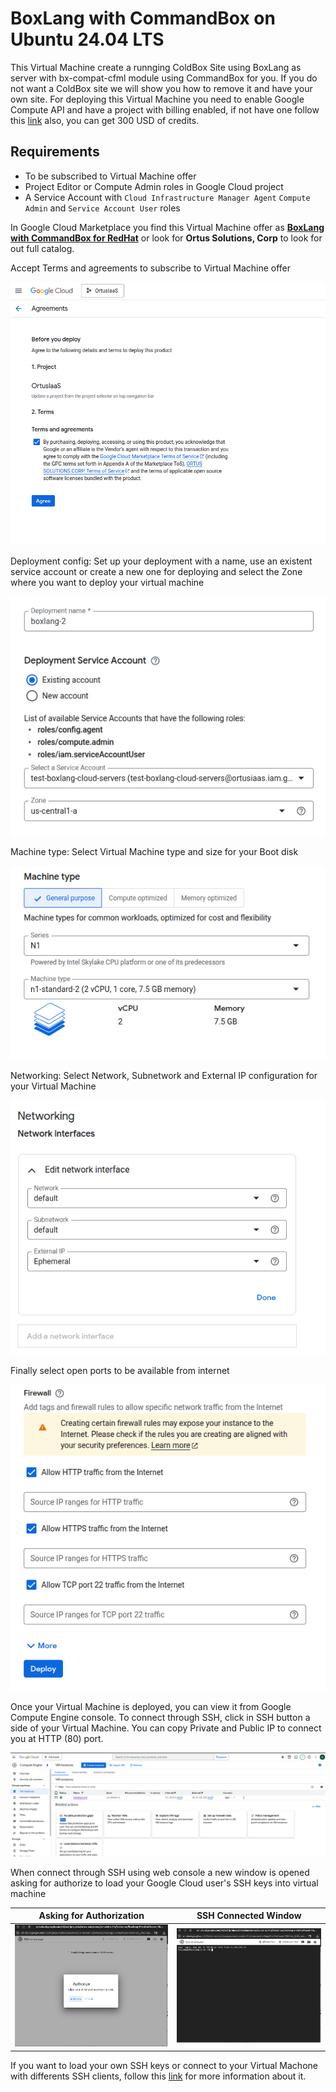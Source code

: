 # BoxLang with CommandBox on Ubuntu 24.04 LTS

This Virtual Machine create a runnging ColdBox Site using BoxLang as server with bx-compat-cfml module using CommandBox for you. If you do not want a ColdBox site we will show you how to remove it and have your own site. For deploying this Virtual Machine you need to enable Google Compute API and have a project with billing enabled, if not have one follow this [link](https://cloud.google.com/?hl=en) also, you can get 300 USD of credits.

## Requirements
- To be subscribed to Virtual Machine offer
- Project Editor or Compute Admin roles in Google Cloud project
- A Service Account with `Cloud Infrastructure Manager Agent` `Compute Admin` and `Service Account User` roles

In Google Cloud Marketplace you find this Virtual Machine offer as [**BoxLang with CommandBox for RedHat**](https://console.cloud.google.com/marketplace/product/ortussolutions-public/boxlang-with-commandbox-ubuntu?hl=en&inv=1&invt=Ab30zA) or look for **Ortus Solutions, Corp** to look for out full catalog.

Accept Terms and agreements to subscribe to Virtual Machine offer

<p align="center">
  <img src="../../../.gitbook/assets/google/common/web-console-deployment/terms-agreements.png" alt="Accept terms and agreements"/>
</p>

Deployment config: Set up your deployment with a name, use an existent service account or create a new one for deploying and select the Zone where you want to deploy your virtual machine

<p align="center">
  <img src="../../../.gitbook/assets/google/common/web-console-deployment/setup-name-sa.png" alt="Setup deployment name and service account"/>
</p>

Machine type: Select Virtual Machine type and size for your Boot disk

<p align="center">
  <img src="../../../.gitbook/assets/google/common/web-console-deployment/setup-machine-type.png" alt="Setup Virtual Machine type"/>
</p>

Networking: Select Network, Subnetwork and External IP configuration for your Virtual Machine

<p align="center">
  <img src="../../../.gitbook/assets/google/common/web-console-deployment/setup-networking.png" alt="Setup Virtual Networking Config"/>
</p>

Finally select open ports to be available from internet

<p align="center">
  <img src="../../../.gitbook/assets/google/common/web-console-deployment/setup-firewall.png" alt="Setup Virtual Networking Config"/>
</p>

Once your Virtual Machine is deployed, you can view it from Google Compute Engine console. To connect through SSH, click in SSH button a side of your Virtual Machine. You can copy Private and Public IP to connect you at HTTP (80) port.

<p align="center">
  <img src="../../../.gitbook/assets/google/common/web-console-deployment/google-compute-overview.png" alt="Google Compute Overview"/>
</p>

When connect through SSH using web console a new window is opened asking for authorize to load your Google Cloud user's SSH keys into virtual machine

|Asking for Authorization|SSH Connected Window|
|---|---|
|![Setup Virtual Networking Config](../../../.gitbook/assets/google/common/web-console-deployment/ssh-connection-authorization.png)|![Setup Virtual Networking Config](../../../.gitbook/assets/google/common/web-console-deployment/ssh-connected.png)|

If you want to load your own SSH keys or connect to your Virtual Machone with differents SSH clients, follow this [link](https://cloud.google.com/compute/docs/connect/standard-ssh) for more information about it.
